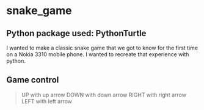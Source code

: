# snake_game

## Python package used: PythonTurtle

I wanted to make a classic snake game that we got to know for the first time on a Nokia 3310 mobile phone. I wanted to recreate that experience with python. 

## Game control 

> UP with up arrow
> DOWN with down arrow
> RIGHT with right arrow
> LEFT with left arrow
